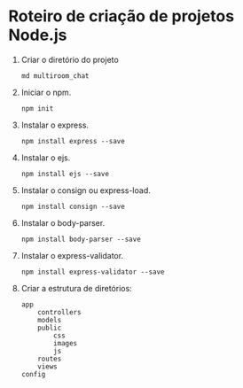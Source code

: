 # Roteiro de criação de projetos Node.js
1. Criar o diretório do projeto
    ```
    md multiroom_chat
    ```
2. Iniciar o npm. 
    ```
    npm init
    ```
3. Instalar o express.
    ``` 
    npm install express --save
    ```
4. Instalar o ejs.
    ``` 
    npm install ejs --save
    ```
5. Instalar o consign ou express-load.
    ``` 
    npm install consign --save
    ```
6. Instalar o body-parser.
    ``` 
    npm install body-parser --save
    ```
7. Instalar o express-validator.
    ``` 
    npm install express-validator --save
    ```
8. Criar a estrutura de diretórios:
    ``` 
    app
        controllers
        models
        public
            css
            images
            js
        routes
        views
    config
    ```

